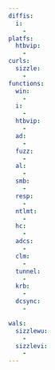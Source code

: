 ```yaml
---
diffis:
  i:
    -
platfs:
  htbvip:
    -
curls:
  sizzle:
    -
functions:
  win:
    -
  i:
    -
  htbvip:
    -
  ad:
    -
  fuzz:
    -
  al:
    -
  smb:
    -
  resp:
    -
  ntlmt:
    -
  hc:
    -
  adcs:
    -
  clm:
    -
  tunnel:
    -
  krb:
    -
  dcsync:
    -

wals:
  sizzlewu:
    -
  sizzlevi:
    -
---
```

